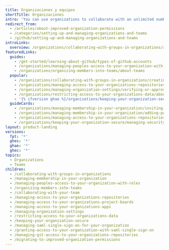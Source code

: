 ```yaml
---
title: Organizaciones y equipos
shortTitle: Organizaciones
intro: 'You can use organizations to collaborate with an unlimited number of people across many projects at once, while managing access to your data and customizing settings.'
redirect_from:
  - /articles/about-improved-organization-permissions
  - /categories/setting-up-and-managing-organizations-and-teams
  - /github/setting-up-and-managing-organizations-and-teams
introLinks:
  overview: /organizations/collaborating-with-groups-in-organizations/about-organizations
featuredLinks:
  guides:
    - /get-started/learning-about-github/types-of-github-accounts
    - /organizations/managing-peoples-access-to-your-organization-with-roles/roles-in-an-organization
    - /organizations/organizing-members-into-teams/about-teams
  popular:
    - /organizations/collaborating-with-groups-in-organizations/creating-a-new-organization-from-scratch
    - /organizations/managing-access-to-your-organizations-repositories/repository-roles-for-an-organization
    - /organizations/managing-organization-settings/verifying-or-approving-a-domain-for-your-organization
    - /organizations/restricting-access-to-your-organizations-data/about-oauth-app-access-restrictions
    - '{% ifversion ghae %}/organizations/keeping-your-organization-secure/managing-security-settings-for-your-organization/managing-security-and-analysis-settings-for-your-organization{% endif %}'
  guideCards:
    - /organizations/managing-membership-in-your-organization/inviting-users-to-join-your-organization
    - /organizations/managing-membership-in-your-organization/adding-people-to-your-organization
    - /organizations/managing-access-to-your-organizations-repositories/managing-an-individuals-access-to-an-organization-repository
    - /organizations/keeping-your-organization-secure/managing-security-settings-for-your-organization/reviewing-the-audit-log-for-your-organization
layout: product-landing
versions:
  fpt: '*'
  ghes: '*'
  ghae: '*'
  ghec: '*'
topics:
  - Organizations
  - Teams
children:
  - /collaborating-with-groups-in-organizations
  - /managing-membership-in-your-organization
  - /managing-peoples-access-to-your-organization-with-roles
  - /organizing-members-into-teams
  - /collaborating-with-your-team
  - /managing-access-to-your-organizations-repositories
  - /managing-access-to-your-organizations-project-boards
  - /managing-access-to-your-organizations-apps
  - /managing-organization-settings
  - /restricting-access-to-your-organizations-data
  - /keeping-your-organization-secure
  - /managing-saml-single-sign-on-for-your-organization
  - /granting-access-to-your-organization-with-saml-single-sign-on
  - /managing-git-access-to-your-organizations-repositories
  - /migrating-to-improved-organization-permissions
---
```


